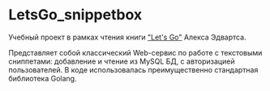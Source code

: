 # LetsGo_snippetbox
Учебный проект в рамках чтения книги ["Let's Go"]([url](https://lets-go.alexedwards.net/)) Алекса Эдвартса.

Представляет собой классический Web-сервис по работе с текстовыми сниппетами: добавление и чтение из MySQL БД, с авторизацией пользователей. В коде использовалась преимущественно стандартная библиотека Golang.

